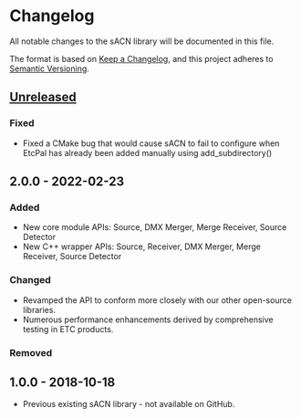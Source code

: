 # Changelog

All notable changes to the sACN library will be documented in this file.

The format is based on [Keep a Changelog](https://keepachangelog.com/en/1.0.0/),
and this project adheres to [Semantic Versioning](https://semver.org/spec/v2.0.0.html).

## [Unreleased]

### Fixed

- Fixed a CMake bug that would cause sACN to fail to configure when EtcPal has already been added
  manually using add_subdirectory()

## 2.0.0 - 2022-02-23

### Added

- New core module APIs: Source, DMX Merger, Merge Receiver, Source Detector
- New C++ wrapper APIs: Source, Receiver, DMX Merger, Merge Receiver, Source Detector

### Changed

- Revamped the API to conform more closely with our other open-source libraries.
- Numerous performance enhancements derived by comprehensive testing in ETC products.

### Removed

## 1.0.0 - 2018-10-18

- Previous existing sACN library - not available on GitHub.

[Unreleased]: https://github.com/ETCLabs/sACN/compare/v2.0.0...main
